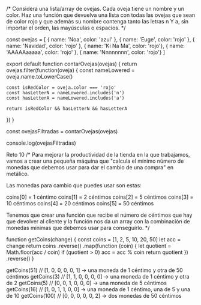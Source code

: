 /*
Considera una lista/array de ovejas. Cada oveja tiene un nombre y un color. Haz una función que devuelva una lista con todas las ovejas que sean de color rojo y que además su nombre contenga tanto las letras n Y a, sin importar el orden, las mayúsculas o espacios.
*/

const ovejas = [
  { name: 'Noa', color: 'azul' },
  { name: 'Euge', color: 'rojo' },
  { name: 'Navidad', color: 'rojo' },
  { name: 'Ki Na Ma', color: 'rojo'},
  { name: 'AAAAAaaaaa', color: 'rojo' },
  { name: 'Nnnnnnnn', color: 'rojo'}
]

export default function contarOvejas(ovejas) {
  return ovejas.filter(function(oveja) {
    const nameLowered = oveja.name.toLowerCase()
    
    const isRedColor = oveja.color === 'rojo'
    const hasLetterN = nameLowered.includes('n')
    const hasLetterA = nameLowered.includes('a')
    
    return isRedColor && hasLetterN && hasLetterA
  })
}

const ovejasFiltradas = contarOvejas(ovejas)

console.log(ovejasFiltradas)

Reto 10
/*
Para mejorar la productividad de la tienda en la que trabajamos, vamos a crear una pequeña máquina que 
"calcula el mínimo número de monedas que debemos usar para dar el cambio de una compra"
en metálico.

Las monedas para cambio que puedes usar son estas:

coins[0] = 1 céntimo
coins[1] = 2 céntimos
coins[2] = 5 céntimos
coins[3] = 10 céntimos
coins[4] = 20 céntimos
coins[5] = 50 céntimos

Tenemos que crear una función que recibe el número de céntimos que hay que devolver al cliente y la función nos da un array con la combinación de monedas mínimas que debemos usar para conseguirlo.
*/

function getCoins(change) {
  const coins = [1, 2, 5, 10, 20, 50]
  let acc = change
  return coins
    .reverse()
    .map(function (coin) {
      let quotient = Math.floor(acc / coin)
      if (quotient > 0) acc = acc % coin
      return quotient
    })
  .reverse()
}

getCoins(51) // [1, 0, 0, 0, 0, 1] -> una moneda de 1 céntimo y otra de 50 céntimos
getCoins(3) // [1, 1, 0, 0, 0, 0] -> una moneda de 1 céntimo y otra de 2
getCoins(5) // [0, 0, 1, 0, 0, 0] -> una moneda de 5 céntimos
getCoins(16) // [1, 0, 1, 1, 0, 0] -> una moneda de 1 céntimo, una de 5 y una de 10
getCoins(100) // [0, 0, 0, 0, 0, 2] -> dos monedas de 50 céntimos